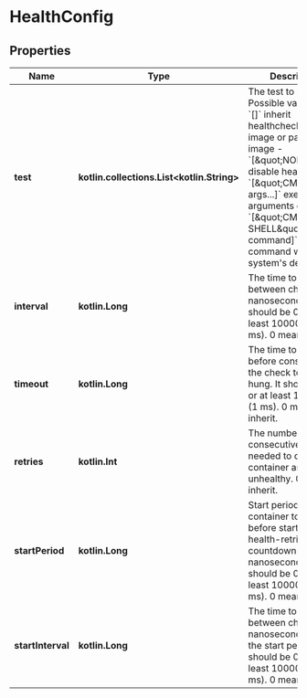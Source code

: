 # HealthConfig

## Properties

| Name              | Type                                             | Description                                                                                                                                                                                                                                                                                                                       | Notes      |
|-------------------|--------------------------------------------------|-----------------------------------------------------------------------------------------------------------------------------------------------------------------------------------------------------------------------------------------------------------------------------------------------------------------------------------|------------|
| **test**          | **kotlin.collections.List&lt;kotlin.String&gt;** | The test to perform. Possible values are:  - &#x60;[]&#x60; inherit healthcheck from image or parent image - &#x60;[\&quot;NONE\&quot;]&#x60; disable healthcheck - &#x60;[\&quot;CMD\&quot;, args...]&#x60; exec arguments directly - &#x60;[\&quot;CMD-SHELL\&quot;, command]&#x60; run command with system&#39;s default shell | [optional] |
| **interval**      | **kotlin.Long**                                  | The time to wait between checks in nanoseconds. It should be 0 or at least 1000000 (1 ms). 0 means inherit.                                                                                                                                                                                                                       | [optional] |
| **timeout**       | **kotlin.Long**                                  | The time to wait before considering the check to have hung. It should be 0 or at least 1000000 (1 ms). 0 means inherit.                                                                                                                                                                                                           | [optional] |
| **retries**       | **kotlin.Int**                                   | The number of consecutive failures needed to consider a container as unhealthy. 0 means inherit.                                                                                                                                                                                                                                  | [optional] |
| **startPeriod**   | **kotlin.Long**                                  | Start period for the container to initialize before starting health-retries countdown in nanoseconds. It should be 0 or at least 1000000 (1 ms). 0 means inherit.                                                                                                                                                                 | [optional] |
| **startInterval** | **kotlin.Long**                                  | The time to wait between checks in nanoseconds during the start period. It should be 0 or at least 1000000 (1 ms). 0 means inherit.                                                                                                                                                                                               | [optional] |



